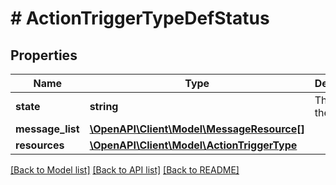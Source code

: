 # # ActionTriggerTypeDefStatus

## Properties

Name | Type | Description | Notes
------------ | ------------- | ------------- | -------------
**state** | **string** | The state of the entity. | [optional]
**message_list** | [**\OpenAPI\Client\Model\MessageResource[]**](MessageResource.md) |  | [optional]
**resources** | [**\OpenAPI\Client\Model\ActionTriggerType**](ActionTriggerType.md) |  |

[[Back to Model list]](../../README.md#models) [[Back to API list]](../../README.md#endpoints) [[Back to README]](../../README.md)

